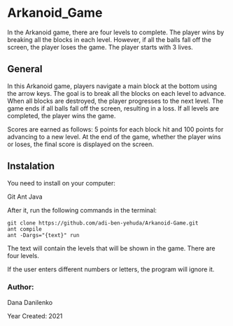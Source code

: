 # Arkanoid_Game
In the Arkanoid game, there are four levels to complete. The player wins by breaking all the blocks in each level. However, if all the balls fall off the screen, the player loses the game. The player starts with 3 lives.
## General
In this Arkanoid game, players navigate a main block at the bottom using the arrow keys. The goal is to break all the blocks on each level to advance. When all blocks are destroyed, the player progresses to the next level. The game ends if all balls fall off the screen, resulting in a loss. If all levels are completed, the player wins the game.

Scores are earned as follows: 5 points for each block hit and 100 points for advancing to a new level. At the end of the game, whether the player wins or loses, the final score is displayed on the screen.
## Instalation
You need to install on your computer:

Git
Ant
Java

After it, run the following commands in the terminal:
```
git clone https://github.com/adi-ben-yehuda/Arkanoid-Game.git
ant compile
ant -Dargs="{text}" run
```

The text will contain the levels that will be shown in the game. There are four levels.

If the user enters different numbers or letters, the program will ignore it.

### Author:
Dana Danilenko

Year Created: 2021

